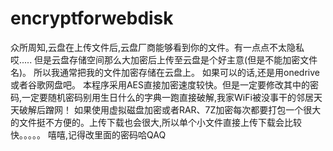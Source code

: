 # encryptforwebdisk
众所周知,云盘在上传文件后,云盘厂商能够看到你的文件。有一点点不太隐私哎.....
但是云盘存储空间那么大加密后上传至云盘是个好主意(但是不能加密文件名)。
所以我通常把我的文件加密存储在云盘上。
如果可以的话,还是用onedrive或者谷歌网盘吧。
本程序采用AES直接加密速度较快。但是一定要修改其中的密码,一定要随机密码别用生日什么的字典一跑直接破解,我家WiFi被没事干的邻居天天破解后蹭网！
如果使用虚拟磁盘加密或者RAR、7Z加密每次都要打包一个很大的文件挺不方便的。上传下载也会很大,所以单个小文件直接上传下载会比较快。。。。。
嘻嘻,记得改里面的密码哈QAQ
